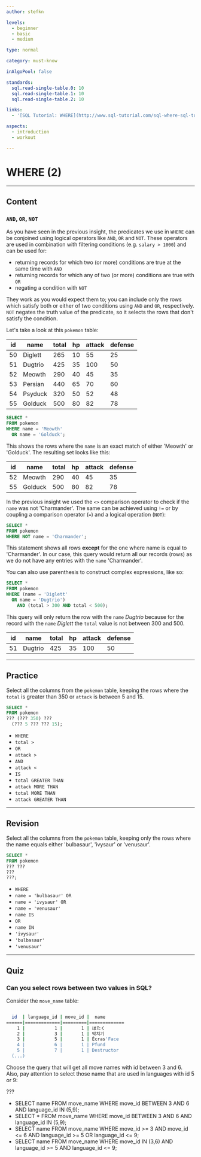```yaml
---
author: stefkn

levels:
  - beginner
  - basic
  - medium

type: normal

category: must-know

inAlgoPool: false

standards:
  sql.read-single-table.0: 10
  sql.read-single-table.1: 10
  sql.read-single-table.2: 10

links:
  - '[SQL Tutorial: WHERE](http://www.sql-tutorial.com/sql-where-sql-tutorial/){website}'

aspects:
  - introduction
  - workout

---
```


# WHERE (2)

---
## Content

### `AND`, `OR`, `NOT`

As you have seen in the previous insight, the predicates we use in `WHERE` can be conjoined using logical operators like `AND`, `OR` and `NOT`. These operators are used in combination with filtering conditions (e.g. `salary > 1000`) and can be used for:

- returning records for which two (or more) conditions are true at the same time with `AND`
- returning records for which any of two (or more) conditions are true with `OR`
- negating a condition with `NOT`

They work as you would expect them to; you can include only the rows which satisfy both or either of two conditions using `AND` and `OR`, respectively. `NOT` negates the truth value of the predicate, so it selects the rows that don't satisfy the condition.

Let's take a look at this `pokemon` table:

| id | name    | total | hp | attack | defense |
|----|---------|-------|----|--------|---------|
| 50 | Diglett | 265   | 10 | 55     | 25      |
| 51 | Dugtrio | 425   | 35 | 100    | 50      |
| 52 | Meowth  | 290   | 40 | 45     | 35      |
| 53 | Persian | 440   | 65 | 70     | 60      |
| 54 | Psyduck | 320   | 50 | 52     | 48      |
| 55 | Golduck | 500   | 80 | 82     | 78      |

```sql
SELECT *
FROM pokemon
WHERE name = 'Meowth'
  OR name = 'Golduck';
```

This shows the rows where the `name` is an exact match of either 'Meowth' or 'Golduck'. The resulting set looks like this:

| id | name    | total | hp | attack | defense |
|----|---------|-------|----|--------|---------|
| 52 | Meowth  | 290   | 40 | 45     | 35      |
| 55 | Golduck | 500   | 80 | 82     | 78      |

In the previous insight we used the `<>` comparison operator to check if the `name` was not 'Charmander'. The same can be achieved using `!=` or by coupling a comparison operator (`=`) and a logical operation (`NOT`):

```sql
SELECT *
FROM pokemon
WHERE NOT name = 'Charmander';
```

This statement shows all rows **except** for the one where name is equal to 'Charmander'. In our case, this query would return all our records (rows) as we do not have any entries with the `name` 'Charmander'.

You can also use parenthesis to construct complex expressions, like so:

```sql
SELECT *
FROM pokemon
WHERE (name = 'Diglett'
  OR name = 'Dugtrio')
    AND (total > 300 AND total < 500);
```

This query will only return the row with the `name` *Dugtrio* because for the record with the `name` *Diglett* the `total` value is not between 300 and 500.

| id | name    | total | hp | attack | defense |
|----|---------|-------|----|--------|---------|
| 51 | Dugtrio | 425   | 35 | 100    | 50      |

---
## Practice

Select all the columns from the `pokemon` table, keeping the rows where the `total` is greater than 350 or `attack` is between 5 and 15.

```sql
SELECT * 
FROM pokemon
??? (??? 350) ???
  (??? 5 ??? ??? 15); 
```

* `WHERE`
* `total >`
* `OR`
* `attack >`
* `AND`
* `attack <`
* `IS`
* `total GREATER THAN`
* `attack MORE THAN`
* `total MORE THAN`
* `attack GREATER THAN`

---
## Revision

Select all the columns from the `pokemon` table, keeping only the rows where the name equals either 'bulbasaur', 'ivysaur' or 'venusaur'.

```sql
SELECT *
FROM pokemon
??? ???
???
???;
```

* `WHERE`
* `name = 'bulbasaur' OR`
* `name = 'ivysaur' OR`
* `name = 'venusaur'`
* `name IS`
* `OR`
* `name IN`
* `'ivysaur'`
* `'bulbasaur'`
* `'venusaur'`

---
## Quiz 
### Can you select rows between two values in SQL?
Consider the `move_name` table:

```bash

  id  | language_id | move_id |  name       
======|=============|=========|=============
    1 |           1 |       1 | はたく
    2 |           3 |       1 | 막치기
    3 |           5 |       1 | Écras'Face
    4 |           6 |       1 | Pfund
    5 |           7 |       1 | Destructor
  (...)
```
Choose the query that will get all move names with id between 3 and 6. Also, pay attention to select those name that are used in languages with id 5 or 9:

 ???

* SELECT name FROM move_name WHERE move_id BETWEEN 3 AND 6 AND language_id IN (5,9);
* SELECT * FROM move_name WHERE move_id BETWEEN 3 AND 6 AND language_id IN (5,9);
* SELECT name FROM move_name WHERE move_id >= 3 AND move_id <= 6 AND language_id >= 5 OR language_id <= 9;
* SELECT name FROM move_name WHERE move_id IN (3,6) AND language_id >= 5 AND language_id <= 9;
 
 

